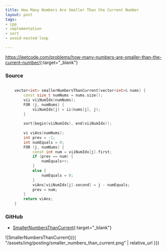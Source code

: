 ```yaml
---
title: How Many Numbers Are Smaller Than the Current Number
layout: post
tags:
- cpp
- implementation
- sort
- avoid-nested-loop

---
```


<https://leetcode.com/problems/how-many-numbers-are-smaller-than-the-current-number/>{:target="_blank"}

### Source

```cpp

    vector<int> smallerNumbersThanCurrent(vector<int>& nums) {
        const size_t numNums = nums.size();
        vii viiNumIdx(numNums);
        FOR (j, numNums) {
            viiNumIdx[j] = ii(nums[j], j);
        }
        
        sort(begin(viiNumIdx), end(viiNumIdx));
        
        vi viAns(numNums);
        int prev = -1;
        int numEquals = 0;
        FOR (j, numNums) {
            const int num = viiNumIdx[j].first;
            if (prev == num) {
                numEquals++;
            }
            else {
                numEquals = 0;
            }
            viAns[viiNumIdx[j].second] = j - numEquals;
            prev = num;
        }
        return viAns;
    }

```

### GitHub

- [SmallerNumbersThanCurrent](<https://github.com/coolwindjo/algoguru/tree/master/_posts/Done/SmallerNumbersThanCurrent>){:target="_blank"}

![SmallerNumbersThanCurrent]({{ "/assets/img/posting/smaller_numbers_than_current.png" | relative_url }})
